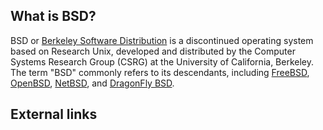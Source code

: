 ## What is BSD?
BSD or [Berkeley Software Distribution](https://en.wikipedia.org/wiki/Berkeley_Software_Distribution) is a discontinued operating system based on Research Unix, developed and distributed by the Computer Systems Research Group (CSRG) at the University of California, Berkeley. The term "BSD" commonly refers to its descendants, including [FreeBSD](https://www.freebsd.org/), [OpenBSD](https://www.openbsd.org/), [NetBSD](https://www.netbsd.org/), and [DragonFly BSD](https://www.dragonflybsd.org/).

## External links
